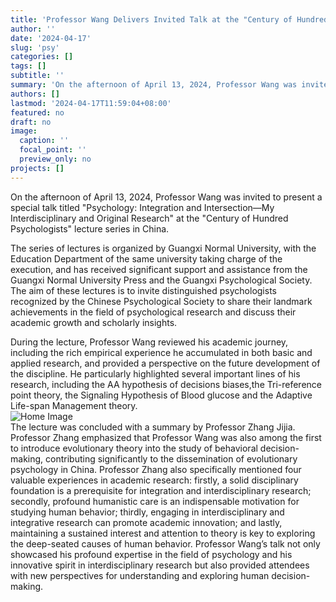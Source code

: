 ```yaml
---
title: 'Professor Wang Delivers Invited Talk at the "Century of Hundred Psychologists" Lecture Series in China'
author: ''
date: '2024-04-17'
slug: 'psy'
categories: []
tags: []
subtitle: ''
summary: 'On the afternoon of April 13, 2024, Professor Wang was invited to present a special talk titled "Psychology: Integration and Intersection—My Interdisciplinary and Original Research" at the "Century of Hundred Psychologists" lecture series in China.'
authors: []
lastmod: '2024-04-17T11:59:04+08:00'
featured: no
draft: no
image:
  caption: ''
  focal_point: ''
  preview_only: no
projects: []
---
```

On the afternoon of April 13, 2024, Professor Wang was invited to present a special talk titled "Psychology: Integration and Intersection—My Interdisciplinary and Original Research" at the "Century of Hundred Psychologists" lecture series in China.

The series of lectures is organized by Guangxi Normal University, with the Education Department of the same university taking charge of the execution, and has received significant support and assistance from the Guangxi Normal University Press and the Guangxi Psychological Society. The aim of these lectures is to invite distinguished psychologists recognized by the Chinese Psychological Society to share their landmark achievements in the field of psychological research and discuss their academic growth and scholarly insights.

During the lecture, Professor Wang reviewed his academic journey, including the rich empirical experience he accumulated in both basic and applied research, and provided a perspective on the future development of the discipline. He particularly highlighted several important lines of his research, including the AA hypothesis of decisions biases,the Tri-reference point theory, the Signaling Hypothesis of Blood glucose and the Adaptive Life-span Management theory.
<br>
<img src="/images/pic3.jpg" style="max-width: 100%;" alt="Home Image">
<br>
The lecture was concluded with a summary by Professor Zhang Jijia. Professor Zhang emphasized that Professor Wang was also among the first to introduce evolutionary theory into the study of behavioral decision-making, contributing significantly to the dissemination of evolutionary psychology in China. Professor Zhang also specifically mentioned four valuable experiences in academic research: firstly, a solid disciplinary foundation is a prerequisite for integration and interdisciplinary research; secondly, profound humanistic care is an indispensable motivation for studying human behavior; thirdly, engaging in interdisciplinary and integrative research can promote academic innovation; and lastly, maintaining a sustained interest and attention to theory is key to exploring the deep-seated causes of human behavior.
Professor Wang’s talk not only showcased his profound expertise in the field of psychology and his innovative spirit in interdisciplinary research but also provided attendees with new perspectives for understanding and exploring human decision-making.



